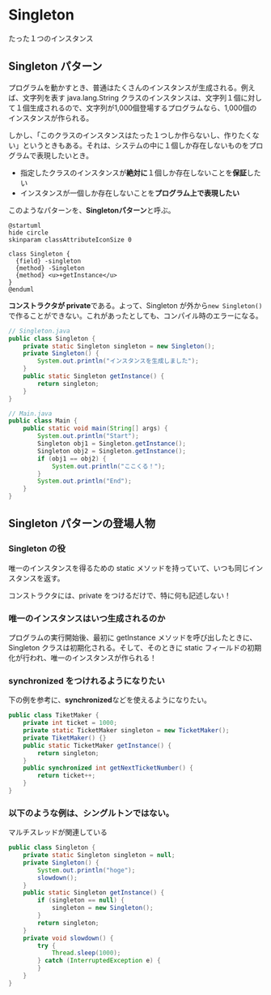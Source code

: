 # Singleton
たった１つのインスタンス

## Singleton パターン
プログラムを動かすとき、普通はたくさんのインスタンスが生成される。例えば、文字列を表す java.lang.String クラスのインスタンスは、文字列１個に対して１個生成されるので、文字列が1,000個登場するプログラムなら、1,000個のインスタンスが作られる。

しかし、「このクラスのインスタンスはたった１つしか作らないし、作りたくない」というときもある。それは、システムの中に１個しか存在しないものをプログラムで表現したいとき。

- 指定したクラスのインスタンスが**絶対に**１個しか存在しないことを**保証**したい
- インスタンスが一個しか存在しないことを**プログラム上で表現したい**

このようなパターンを、**Singletonパターン**と呼ぶ。


```plantuml
@startuml
hide circle
skinparam classAttributeIconSize 0

class Singleton {
  {field} -singleton
  {method} -Singleton
  {method} <u>+getInstance</u>
}
@enduml
```

**コンストラクタが private**である。よって、Singleton が外から`new Singleton()`で作ることができない。これがあったとしても、コンパイル時のエラーになる。

```java
// Singleton.java
public class Singleton {
    private static Singleton singleton = new Singleton();
    private Singleton() {
        System.out.println("インスタンスを生成しました");
    }
    public static Singleton getInstance() {
        return singleton;
    }
}

// Main.java
public class Main {
    public static void main(String[] args) {
        System.out.println("Start");
        Singleton obj1 = Singleton.getInstance();
        Singleton obj2 = Singleton.getInstance();
        if (obj1 == obj2) {
            System.out.println("ここくる！");
        }
        System.out.println("End");
    }
}
```

## Singleton パターンの登場人物

### Singleton の役
唯一のインスタンスを得るための static メソッドを持っていて、いつも同じインスタンスを返す。

コンストラクタには、private をつけるだけで、特に何も記述しない！

### 唯一のインスタンスはいつ生成されるのか
プログラムの実行開始後、最初に getInstance メソッドを呼び出したときに、Singleton クラスは初期化される。そして、そのときに static フィールドの初期化が行われ、唯一のインスタンスが作られる！


### synchronized をつけれるようになりたい
下の例を参考に、**synchronized**などを使えるようになりたい。

```java
public class TiketMaker {
    private int ticket = 1000;
    private static TicketMaker singleton = new TicketMaker();
    private TiketMaker() {}
    public static TicketMaker getInstance() {
        return singleton;
    }
    public synchronized int getNextTicketNumber() {
        return ticket++;
    }
}
```

### 以下のような例は、シングルトンではない。
マルチスレッドが関連している

```java
public class Singleton {
    private static Singleton singleton = null;
    private Singleton() {
        System.out.println("hoge");
        slowdown();                             
    }
    public static Singleton getInstance() {
        if (singleton == null) {
            singleton = new Singleton();
        }
        return singleton;
    }
    private void slowdown() {
        try {  
            Thread.sleep(1000);
        } catch (InterruptedException e) {
        }
    }
}
```
